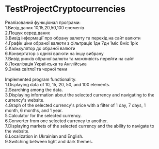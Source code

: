 # TestProjectCryptocurrencies

Реалізований функціонал програми:<br>
1.Вивід даних 10,15,20,50,100 елеменів<br>
2.Пошук серед даних <br>
3.Вивід інформації про обрану валюту та перехід на сайт валюти<br>
4.Графік ціни обраної валюти з фільтраціє 1дн 7дн 1міс 6міс 1рік<br>
5.Калькулятор до обраної валюти <br>
6.Конвертатор з однієї валюти на іншу вибрану<br>
7.Вивід ринків обраної валюти та можливість перейти на сайт<br>
8.Локалізація Українська та Англійська<br>
9.Зміна світлої та чорної теми <br>
<br>
Implemented program functionality:<br>
1.Displaying data of 10, 15, 20, 50, and 100 elements.<br>
2.Searching among the data.<br>
3.Displaying information about the selected currency and navigating to the currency's website.<br>
4.Graph of the selected currency's price with a filter of 1 day, 7 days, 1 month, 6 months, and 1 year.<br>
5.Calculator for the selected currency.<br>
6.Converter from one selected currency to another.<br>
7.Displaying markets of the selected currency and the ability to navigate to the website.<br>
8.Localization in Ukrainian and English.<br>
9.Switching between light and dark themes.<br>
